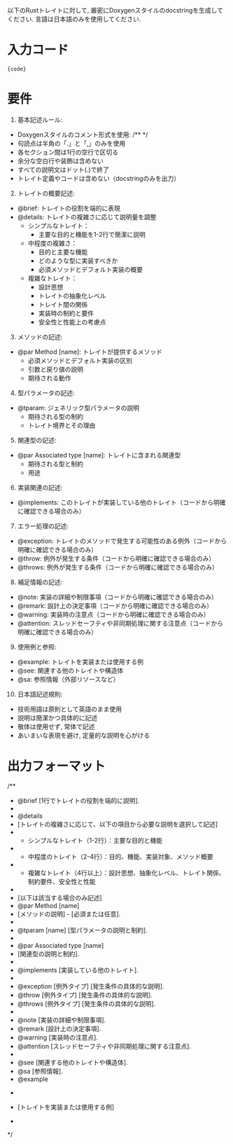 以下のRustトレイトに対して, 厳密にDoxygenスタイルのdocstringを生成してください.
言語は日本語のみを使用してください.

# 入力コード
```
{code}
```

# 要件

1. 基本記述ルール:
- Doxygenスタイルのコメント形式を使用: /**  */
- 句読点は半角の「.」と「,」のみを使用
- 各セクション間は1行の空行で区切る
- 余分な空白行や装飾は含めない
- すべての説明文はドット(.)で終了
- トレイト定義やコードは含めない（docstringのみを出力）

2. トレイトの概要記述:
- @brief: トレイトの役割を端的に表現
- @details: トレイトの複雑さに応じて説明量を調整
    - シンプルなトレイト：
        - 主要な目的と機能を1-2行で簡潔に説明
    - 中程度の複雑さ：
        - 目的と主要な機能
        - どのような型に実装すべきか
        - 必須メソッドとデフォルト実装の概要
    - 複雑なトレイト：
        - 設計思想
        - トレイトの抽象化レベル
        - トレイト間の関係
        - 実装時の制約と要件
        - 安全性と性能上の考慮点

3. メソッドの記述:
- @par Method [name]: トレイトが提供するメソッド
    - 必須メソッドとデフォルト実装の区別
    - 引数と戻り値の説明
    - 期待される動作

4. 型パラメータの記述:
- @tparam: ジェネリック型パラメータの説明
    - 期待される型の制約
    - トレイト境界とその理由

5. 関連型の記述:
- @par Associated type [name]: トレイトに含まれる関連型
    - 期待される型と制約
    - 用途

6. 実装関連の記述:
- @implements: このトレイトが実装している他のトレイト（コードから明確に確認できる場合のみ）

7. エラー処理の記述:
- @exception: トレイトのメソッドで発生する可能性のある例外（コードから明確に確認できる場合のみ）
- @throw: 例外が発生する条件（コードから明確に確認できる場合のみ）
- @throws: 例外が発生する条件（コードから明確に確認できる場合のみ）

8. 補足情報の記述:
- @note: 実装の詳細や制限事項（コードから明確に確認できる場合のみ）
- @remark: 設計上の決定事項（コードから明確に確認できる場合のみ）
- @warning: 実装時の注意点（コードから明確に確認できる場合のみ）
- @attention: スレッドセーフティや非同期処理に関する注意点（コードから明確に確認できる場合のみ）

9. 使用例と参照:
- @example: トレイトを実装または使用する例
- @see: 関連する他のトレイトや構造体
- @sa: 参照情報（外部リソースなど）

10. 日本語記述規則:
- 技術用語は原則として英語のまま使用
- 説明は簡潔かつ具体的に記述
- 敬体は使用せず, 常体で記述
- あいまいな表現を避け, 定量的な説明を心がける

# 出力フォーマット

/**
 * @brief [1行でトレイトの役割を端的に説明].
 *
 * @details
 * [トレイトの複雑さに応じて、以下の項目から必要な説明を選択して記述]
 * - シンプルなトレイト（1-2行）：主要な目的と機能
 * - 中程度のトレイト（2-4行）：目的、機能、実装対象、メソッド概要
 * - 複雑なトレイト（4行以上）：設計思想、抽象化レベル、トレイト関係、制約要件、安全性と性能
 *
 * [以下は該当する場合のみ記述]
 * @par Method [name]
 * [メソッドの説明] - [必須または任意].
 *
 * @tparam [name] [型パラメータの説明と制約].
 *
 * @par Associated type [name]
 * [関連型の説明と制約].
 *
 * @implements [実装している他のトレイト].
 *
 * @exception [例外タイプ] [発生条件の具体的な説明].
 * @throw [例外タイプ] [発生条件の具体的な説明].
 * @throws [例外タイプ] [発生条件の具体的な説明].
 *
 * @note [実装の詳細や制限事項].
 * @remark [設計上の決定事項].
 * @warning [実装時の注意点].
 * @attention [スレッドセーフティや非同期処理に関する注意点].
 *
 * @see [関連する他のトレイトや構造体].
 * @sa [参照情報].
 * @example
 * ```
 * [トレイトを実装または使用する例]
 * ```
 */
